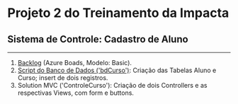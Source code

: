 <h1>Projeto 2 do Treinamento da Impacta</h1>
<h2>Sistema de Controle: Cadastro de Aluno</h2>
<hr>

1. [Backlog](https://github.com/tainasays/projeto2-treinamento/blob/master/Projeto2_Controller/Azure%20-%20Projeto%20Basic/Projeto%20Basic%20-%20Sistema%20de%20Controle.pdf) (Azure Boads, Modelo: Basic).
2. [Script do Banco de Dados ('bdCurso')](https://github.com/tainasays/projeto2-treinamento/blob/master/Projeto2_Controller/bdCurso/projeto2_bdCurso.sql): Criação das Tabelas Aluno e Curso; insert de dois registros.
3. Solution MVC ('ControleCurso'): Criação de dois Controllers e as respectivas Views, com form e buttons.
